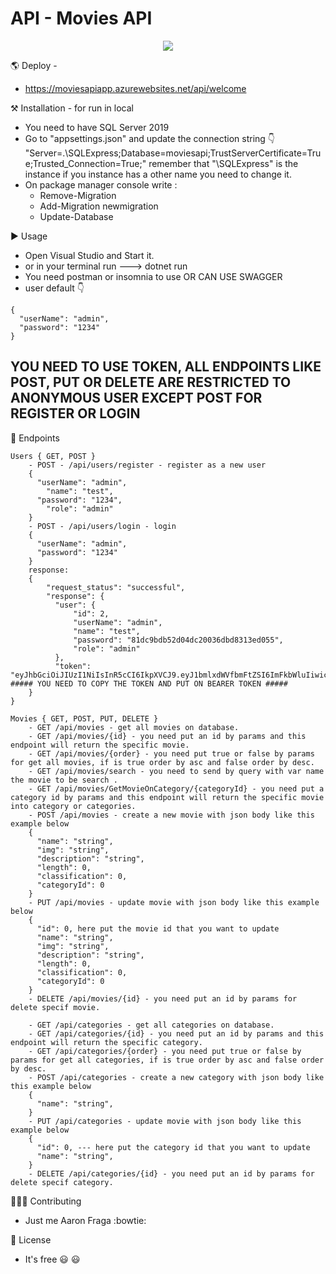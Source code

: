 # API - Movies API

<p align="center">
    <img src="https://skillicons.dev/icons?i=git,cs,dotnet,azure,visualstudio" />
</p>

🌎 Deploy -  

 - https://moviesapiapp.azurewebsites.net/api/welcome

 ⚒️ Installation - for run in local

 - You need to have SQL Server 2019
 - Go to "appsettings.json" and update the connection string 👇
    "Server=.\\SQLExpress;Database=moviesapi;TrustServerCertificate=True;Trusted_Connection=True;"
        remember that "\\SQLExpress" is the instance if you instance has a other name you need to change it.
 - On package manager console write :
   - Remove-Migration
   - Add-Migration newmigration
   - Update-Database

▶️ Usage 

 - Open Visual Studio and Start it.
 - or in your terminal run ---> dotnet run 
 - You need postman or insomnia to use OR CAN USE SWAGGER
 - user default 👇
````
{
  "userName": "admin",
  "password": "1234"
}
````

## YOU NEED TO USE TOKEN, ALL ENDPOINTS LIKE POST, PUT OR DELETE ARE RESTRICTED TO ANONYMOUS USER EXCEPT POST FOR REGISTER OR LOGIN

📍 Endpoints
````
Users { GET, POST }
    - POST - /api/users/register - register as a new user
    {
      "userName": "admin", 
	    "name": "test",
      "password": "1234",
	    "role": "admin"
    }
    - POST - /api/users/login - login
    {
      "userName": "admin",
      "password": "1234"
    }
    response: 
    {
	    "request_status": "successful",
	    "response": {
		  "user": {
			  "id": 2,
			  "userName": "admin",
			  "name": "test",
			  "password": "81dc9bdb52d04dc20036dbd8313ed055",
			  "role": "admin"
		  },
		  "token": "eyJhbGciOiJIUzI1NiIsInR5cCI6IkpXVCJ9.eyJ1bmlxdWVfbmFtZSI6ImFkbWluIiwicm9sZSI6ImFkbWluIiwibmJmIjoxNjczMTIwMzc5LCJleHAiOjE2NzM3MjUxNzksImlhdCI6MTY3MzEyMDM3OX0.Om36PyCnj4Ky_kb5FfwbHc089ObEy331PcAsuTg64Sw" ##### YOU NEED TO COPY THE TOKEN AND PUT ON BEARER TOKEN #####
	}
}
````
````
Movies { GET, POST, PUT, DELETE }
    - GET /api/movies - get all movies on database.
    - GET /api/movies/{id} - you need put an id by params and this endpoint will return the specific movie.
    - GET /api/movies/{order} - you need put true or false by params for get all movies, if is true order by asc and false order by desc.
    - GET /api/movies/search - you need to send by query with var name the movie to be search .
    - GET /api/movies/GetMovieOnCategory/{categoryId} - you need put a category id by params and this endpoint will return the specific movie into category or categories.
    - POST /api/movies - create a new movie with json body like this example below
    {
      "name": "string",
      "img": "string",
      "description": "string",
      "length": 0,
      "classification": 0,
      "categoryId": 0
    }
    - PUT /api/movies - update movie with json body like this example below
    {
      "id": 0, here put the movie id that you want to update
      "name": "string",
      "img": "string",
      "description": "string",
      "length": 0,
      "classification": 0,
      "categoryId": 0
    }
    - DELETE /api/movies/{id} - you need put an id by params for delete specif movie.
````
````
    - GET /api/categories - get all categories on database.
    - GET /api/categories/{id} - you need put an id by params and this endpoint will return the specific category.
    - GET /api/categories/{order} - you need put true or false by params for get all categories, if is true order by asc and false order by desc.
    - POST /api/categories - create a new category with json body like this example below
    {
      "name": "string",
    }
    - PUT /api/categories - update movie with json body like this example below
    {
      "id": 0, --- here put the category id that you want to update
      "name": "string",
    }
    - DELETE /api/categories/{id} - you need put an id by params for delete specif category.
````

🧗🏽‍♂️ Contributing

 - Just me Aaron Fraga :bowtie:

🔖 License

 - It's free :smiley: :smiley: